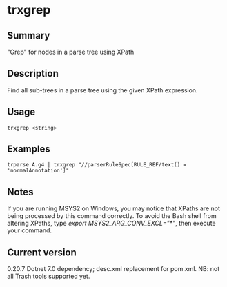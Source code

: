 # trxgrep

## Summary

"Grep" for nodes in a parse tree using XPath

## Description

Find all sub-trees in a parse tree using the given XPath expression.

## Usage

    trxgrep <string>

## Examples

    trparse A.g4 | trxgrep "//parserRuleSpec[RULE_REF/text() = 'normalAnnotation']"

## Notes

If you are running MSYS2 on Windows, you may notice that XPaths are not being
processed by this command correctly. To avoid the Bash shell from altering
XPaths, type _export MSYS2_ARG_CONV_EXCL="*"_, then execute your command.

## Current version

0.20.7 Dotnet 7.0 dependency; desc.xml replacement for pom.xml. NB: not all Trash tools supported yet.
